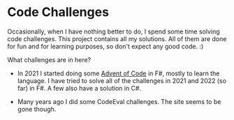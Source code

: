 # Code Challenges
Occasionally, when I have nothing better to do, I spend some time solving code challenges. This project contains all my solutions. All of them are done for fun and for learning purposes, so don't expect any good code. :) 

What challenges are in here? 

 - In 2021 I started doing some [Advent of Code](https://adventofcode.com) in F#, mostly to learn the language. I have tried to solve all of the challenges in 2021 and 2022 (so far) in F#. A few also have a solution in C#.

 - Many years ago I did some CodeEval challenges. The site seems to be gone though. 